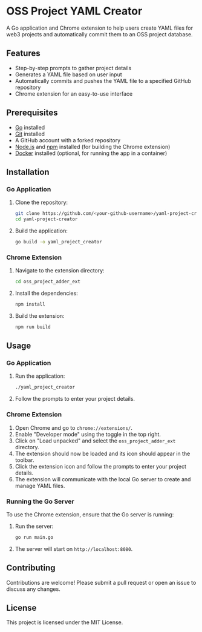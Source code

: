 # OSS Project YAML Creator

A Go application and Chrome extension to help users create YAML files for web3 projects and automatically commit them to an OSS project database.

## Features

- Step-by-step prompts to gather project details
- Generates a YAML file based on user input
- Automatically commits and pushes the YAML file to a specified GitHub repository
- Chrome extension for an easy-to-use interface

## Prerequisites

- [Go](https://golang.org/dl/) installed
- [Git](https://git-scm.com/downloads) installed
- A GitHub account with a forked repository
- [Node.js](https://nodejs.org/en/download/) and [npm](https://www.npmjs.com/get-npm) installed (for building the Chrome extension)
- [Docker](https://www.docker.com/get-started) installed (optional, for running the app in a container)

## Installation

### Go Application

1. Clone the repository:

    ```sh
    git clone https://github.com/<your-github-username>/yaml-project-creator.git
    cd yaml-project-creator
    ```

2. Build the application:

    ```sh
    go build -o yaml_project_creator
    ```

### Chrome Extension

1. Navigate to the extension directory:

    ```sh
    cd oss_project_adder_ext
    ```

2. Install the dependencies:

    ```sh
    npm install
    ```

3. Build the extension:

    ```sh
    npm run build
    ```

## Usage

### Go Application

1. Run the application:

    ```sh
    ./yaml_project_creator
    ```

2. Follow the prompts to enter your project details.

### Chrome Extension

1. Open Chrome and go to `chrome://extensions/`.
2. Enable "Developer mode" using the toggle in the top right.
3. Click on "Load unpacked" and select the `oss_project_adder_ext` directory.
4. The extension should now be loaded and its icon should appear in the toolbar.
5. Click the extension icon and follow the prompts to enter your project details.
6. The extension will communicate with the local Go server to create and manage YAML files.

### Running the Go Server

To use the Chrome extension, ensure that the Go server is running:

1. Run the server:

    ```sh
    go run main.go
    ```

2. The server will start on `http://localhost:8080`.

## Contributing

Contributions are welcome! Please submit a pull request or open an issue to discuss any changes.

## License

This project is licensed under the MIT License.
